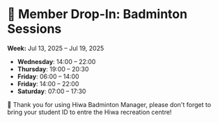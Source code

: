 # 🎾 Member Drop-In: Badminton Sessions
**Week:** Jul 13, 2025 – Jul 19, 2025

- **Wednesday**: 14:00 – 22:00
- **Thursday**: 19:00 – 20:30
- **Friday**: 06:00 – 14:00
- **Friday**: 14:00 – 22:00
- **Saturday**: 07:00 – 17:30

📣 Thank you for using Hiwa Badminton Manager, please don't forget to bring your student ID to entre the Hiwa recreation centre!
